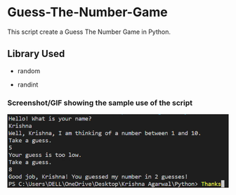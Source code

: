 # Guess-The-Number-Game
This script create a Guess The Number Game in Python.

## Library Used
- random

- randint

### Screenshot/GIF showing the sample use of the script
![Guess The Number Output](https://github.com/MrKrishnaAgarwal/Guess-The-Number/blob/main/Guess%20The%20Number.py%20-%20Test.png)
